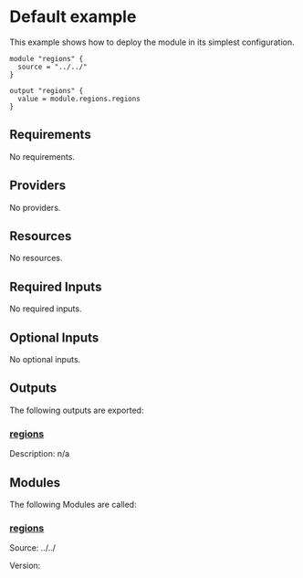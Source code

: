 <!-- BEGIN_TF_DOCS -->
# Default example

This example shows how to deploy the module in its simplest configuration.

```hcl
module "regions" {
  source = "../../"
}

output "regions" {
  value = module.regions.regions
}
```

<!-- markdownlint-disable MD033 -->
## Requirements

No requirements.

## Providers

No providers.

## Resources

No resources.

<!-- markdownlint-disable MD013 -->
## Required Inputs

No required inputs.

## Optional Inputs

No optional inputs.

## Outputs

The following outputs are exported:

### <a name="output_regions"></a> [regions](#output\_regions)

Description: n/a

## Modules

The following Modules are called:

### <a name="module_regions"></a> [regions](#module\_regions)

Source: ../../

Version:


<!-- END_TF_DOCS -->